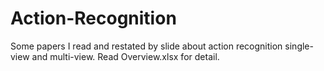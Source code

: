 # Action-Recognition
Some papers I read and restated by slide about action recognition single-view and multi-view.
Read Overview.xlsx for detail.
